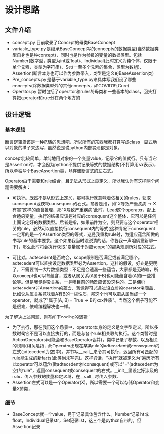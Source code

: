 # 设计思路

## 文件介绍
* concept.py 目前收录了Concept的母类BaseConcept
* variable_type.py 是继承BaseConcept写的concepts的数据类型(当然数据类型自身也是种concept)，同时也是作为参数的变量的数据类型。包括Number(数字型，类型为int或float)、Individual(此时定义为纯个体，仅限于单个元素，类型为字符串)、Set(一至多个元素的集合，类型为数组)、Assertion(断言本身也可以作为参数带入，类型是定义的BaseAssertion类)
* Pre_concepts.py 是基于variable_type.py来具体写我们设了哪些concepts(除数据类型外的其他concepts，如COVID19_Cure)
* Operator.py 暂时包括了operator和rules的母类和一些基本的class，回头打算把operator和rule分在两个地方的

## 设计逻辑
### 基本逻辑
  断言逻辑应该是一种范畴的思想吧，所以所有的东西我都打算写成class，显式地以对象的样子来边写，虽然说是说python内部实现都是对象。
  
  concept比较简单，单纯地用对象的一个变量value，记录它的值就行。只有当它是Assertion时，才会因为python不提供记录等式的数据结构(不打算用str表示)，所以单独写个BaseAssertion类，以存储断言式的左右式。
  
  Operator由于需要和rule结合，且无法从形式上良定义，所以我认为有这样两个问题需要解决：
  
  * 可执行。既然不是从形式上定义，那可执行就意味着依相关的rules，获取consequent或获取consequent的右式。前者是指，如"X导致严重疾病 → X有害"这样的蕴含推理，那"X导致严重疾病"此时，Lead这个operator，配上合适的变量，执行的结果应该是对应的consequent这个整体，它可以是任何上面设定好的数据类型。后者是指，如果前件为空，则只要与这个operator相关的rule，必然可以直接执行consequent内的等式(这种情况下consequent一定写的是一个Assertion类型的等式，这是我重构rule时，为适应蕴含所做的书写rule的基本要求。这个如果我当时没说清的话，你告我一声咱俩重新聊一下)，那么此时将会执行获取"变量属于对应scope"的那条规则所对应的右式。

  * 可比对。adtecedent是否吻合，scope限制是否满足或者满足哪个。adtecedent可以直接设定数据类型必为Assertion。这样的假设，好处是更明了，不需要判一大片数据类型；不足是会遗漏一些蕴含，大家都是范畴嘛，所以concept也可以有蕴含，或者从属关系(A属于B)也可能蕴含着(A的)一些推论等。但是我觉得没关系，一是咱目前的场景应该没这种的。二是偶尔adtecedent非Assertion的蕴含，我觉得可以通过设立新的operator来涵盖，比如说从属关系意味着A有B的一些性质，那这个也可以把从属当成一个operator，就成了"属于(A, B) = True → B的xxx性质"。当然这个例子可能不是很难，依赖编程解决也一样。

  为了解决上述问题，则有如下coding的逻辑：
  * 为了执行，那在我们这个场景中，operator本身的定义是文字型定义，所以多数时候它不是可以直接执行的，而是与各个rule相关联的执行。这个类暂时是ActionOperators(可能会和BaseOperator合并)，类中记录了参数、以及相关的规则(相关是指，此Operator出现在某条rule的adtecedent或consequent的左式(adtecedent为空)中)。并书写__call__来令其可执行，返回所有可匹配的rule能生成的新facts(此类尚未写完)。这样的话，"执行"就被定义为"遍历所有此operator可以蕴含(做adtecedent推consequent)或可以"="(adtecedent为空)的rule"，返回consequent或consequent的右式。__init__里设定好涉及的rule、传入参数的数量和定义域，在__call__时传入参数。
  * Assertion左式可以是一个Operator(X)，所以需要一个可以存储Operator和变量X的类，
  
  
### 细节
* BaseConcept就一个value，用于记录具体包含什么。Number记录int或float，Individual记录str，Set记录list，这三个是python自带的。但Assertion记录
